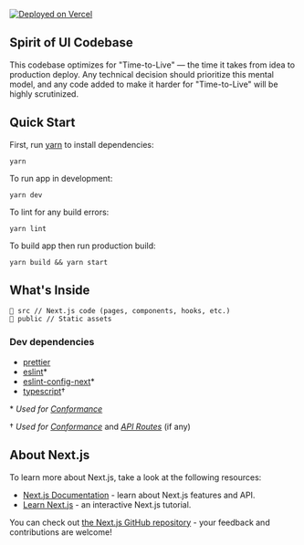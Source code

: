 [![Deployed on Vercel](https://img.shields.io/badge/deployed-success.svg?style=flat-square&logo=Vercel&labelColor=000000&logoWidth=20)](https://vercel.com/passes/ui)

## Spirit of UI Codebase

This codebase optimizes for "Time-to-Live" — the time it takes from idea to production deploy. Any technical decision should prioritize this mental model, and any code added to make it harder for "Time-to-Live" will be highly scrutinized.

## Quick Start

First, run [yarn](https://classic.yarnpkg.com/en/docs/install#mac-stable) to install dependencies:

```shell
yarn
```

To run app in development:

```shell
yarn dev
```

To lint for any build errors:

```shell
yarn lint
```

To build app then run production build:

```shell
yarn build && yarn start
```

## What's Inside

```shell
📂 src // Next.js code (pages, components, hooks, etc.)
📂 public // Static assets
```

### Dev dependencies

- [prettier](https://github.com/prettier/prettier)
- [eslint](https://github.com/eslint/eslint)\*
- [eslint-config-next](https://www.npmjs.com/package/eslint-config-next)\*
- [typescript](https://github.com/microsoft/TypeScript)†

\* _Used for [Conformance](https://nextjs.org/blog/next-11#conformance)_

† _Used for [Conformance](https://nextjs.org/blog/next-11#conformance)_ and _[API Routes](https://nextjs.org/docs/api-routes/introduction)_ (if any)

## About Next.js

To learn more about Next.js, take a look at the following resources:

- [Next.js Documentation](https://nextjs.org/docs) - learn about Next.js features and API.
- [Learn Next.js](https://nextjs.org/learn) - an interactive Next.js tutorial.

You can check out [the Next.js GitHub repository](https://github.com/vercel/next.js/) - your feedback and contributions are welcome!
